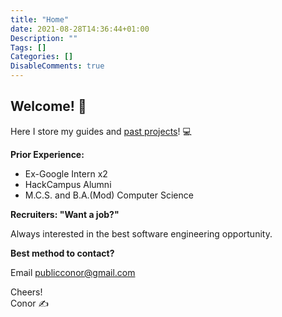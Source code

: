 ```yaml
---
title: "Home"
date: 2021-08-28T14:36:44+01:00
Description: ""
Tags: []
Categories: []
DisableComments: true
---
```


## Welcome! 👋

Here I store my guides and [past projects](/projects/)! 💻

**Prior Experience:**
- Ex-Google Intern x2
- HackCampus Alumni
- M.C.S. and B.A.(Mod) Computer Science

**Recruiters: "Want a job?"**

Always interested in the best software engineering opportunity.

**Best method to contact?**

Email [publicconor@gmail.com](mailto:publicconor@gmail.com)

Cheers!  
Conor ✍️ 
